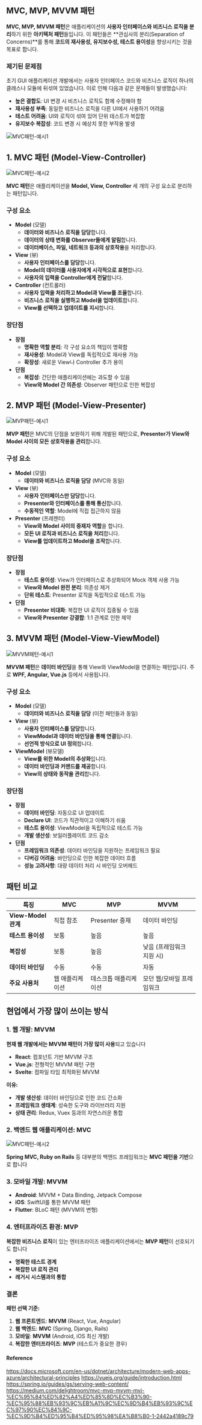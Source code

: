 ## MVC, MVP, MVVM 패턴

**MVC, MVP, MVVM 패턴**은 애플리케이션의 **사용자 인터페이스와 비즈니스 로직을 분리**하기 위한 **아키텍처 패턴**들입니다. 이 패턴들은 **관심사의 분리(Separation of Concerns)**를 통해 **코드의 재사용성, 유지보수성, 테스트 용이성**을 향상시키는 것을 목표로 합니다.

### 제기된 문제점

초기 GUI 애플리케이션 개발에서는 사용자 인터페이스 코드와 비즈니스 로직이 하나의 클래스나 모듈에 뒤섞여 있었습니다. 이로 인해 다음과 같은 문제들이 발생했습니다:

- **높은 결합도**: UI 변경 시 비즈니스 로직도 함께 수정해야 함
- **재사용성 부족**: 동일한 비즈니스 로직을 다른 UI에서 사용하기 어려움
- **테스트 어려움**: UI와 로직이 섞여 있어 단위 테스트가 복잡함
- **유지보수 복잡성**: 코드 변경 시 예상치 못한 부작용 발생

![MVC패턴-예시1](https://miro.medium.com/v2/resize:fit:1100/format:webp/1*Ual_l5eFZLOYR-lagZe00Q.png)

## 1. MVC 패턴 (Model-View-Controller)

![MVC패턴-예시2](https://miro.medium.com/v2/resize:fit:720/format:webp/1*E7MOKsayQQvfUiSvvlT_YQ.png)

**MVC 패턴**은 애플리케이션을 **Model, View, Controller** 세 개의 구성 요소로 분리하는 패턴입니다.

### 구성 요소

- **Model** (모델)
  - **데이터와 비즈니스 로직을 담당**합니다.
  - **데이터의 상태 변화를 Observer들에게 알림**합니다.
  - **데이터베이스, 파일, 네트워크 등과의 상호작용**을 처리합니다.
- **View** (뷰)
  - **사용자 인터페이스를 담당**합니다.
  - **Model의 데이터를 사용자에게 시각적으로 표현**합니다.
  - **사용자의 입력을 Controller에게 전달**합니다.
- **Controller** (컨트롤러)
  - **사용자 입력을 처리하고 Model과 View를 조율**합니다.
  - **비즈니스 로직을 실행하고 Model을 업데이트**합니다.
  - **View를 선택하고 업데이트를 지시**합니다.

### 장단점

- **장점**
  - **명확한 역할 분리**: 각 구성 요소의 책임이 명확함
  - **재사용성**: Model과 View를 독립적으로 재사용 가능
  - **확장성**: 새로운 View나 Controller 추가 용이
- **단점**
  - **복잡성**: 간단한 애플리케이션에는 과도할 수 있음
  - **View와 Model 간 의존성**: Observer 패턴으로 인한 복잡성

## 2. MVP 패턴 (Model-View-Presenter)

![MVP패턴-예시1](https://miro.medium.com/v2/resize:fit:720/format:webp/1*CMvzuNhsdwb3uxV_wXwKKQ.png)

**MVP 패턴**은 MVC의 단점을 보완하기 위해 개발된 패턴으로, **Presenter가 View와 Model 사이의 모든 상호작용을 관리**합니다.

### 구성 요소

- **Model** (모델)
  - **데이터와 비즈니스 로직을 담당** (MVC와 동일)
- **View** (뷰)
  - **사용자 인터페이스만 담당**합니다.
  - **Presenter와 인터페이스를 통해 통신**합니다.
  - **수동적인 역할**: Model에 직접 접근하지 않음
- **Presenter** (프레젠터)
  - **View와 Model 사이의 중재자 역할**을 합니다.
  - **모든 UI 로직과 비즈니스 로직을 처리**합니다.
  - **View를 업데이트하고 Model을 조작**합니다.

### 장단점

- **장점**
  - **테스트 용이성**: View가 인터페이스로 추상화되어 Mock 객체 사용 가능
  - **View와 Model 완전 분리**: 의존성 제거
  - **단위 테스트**: Presenter 로직을 독립적으로 테스트 가능
- **단점**
  - **Presenter 비대화**: 복잡한 UI 로직이 집중될 수 있음
  - **View와 Presenter 강결합**: 1:1 관계로 인한 제약

## 3. MVVM 패턴 (Model-View-ViewModel)

![MVVM패턴-예시1](https://miro.medium.com/v2/resize:fit:720/format:webp/1*LBh0bmC5zBemQAeSuYZlRQ.png)

**MVVM 패턴**은 **데이터 바인딩**을 통해 View와 ViewModel을 연결하는 패턴입니다. 주로 **WPF, Angular, Vue.js** 등에서 사용됩니다.

### 구성 요소

- **Model** (모델)
  - **데이터와 비즈니스 로직을 담당** (이전 패턴들과 동일)
- **View** (뷰)
  - **사용자 인터페이스를 담당**합니다.
  - **ViewModel과 데이터 바인딩을 통해 연결**됩니다.
  - **선언적 방식으로 UI 정의**합니다.
- **ViewModel** (뷰모델)
  - **View를 위한 Model의 추상화**입니다.
  - **데이터 바인딩과 커맨드를 제공**합니다.
  - **View의 상태와 동작을 관리**합니다.

### 장단점

- **장점**
  - **데이터 바인딩**: 자동으로 UI 업데이트
  - **Declare UI**: 코드가 직관적이고 이해하기 쉬움
  - **테스트 용이성**: ViewModel을 독립적으로 테스트 가능
  - **개발 생산성**: 보일러플레이트 코드 감소
- **단점**
  - **프레임워크 의존성**: 데이터 바인딩을 지원하는 프레임워크 필요
  - **디버깅 어려움**: 바인딩으로 인한 복잡한 데이터 흐름
  - **성능 고려사항**: 대량 데이터 처리 시 바인딩 오버헤드

## 패턴 비교

| 특징 | MVC | MVP | MVVM |
|------|-----|-----|------|
| **View-Model 관계** | 직접 참조 | Presenter 중재 | 데이터 바인딩 |
| **테스트 용이성** | 보통 | 높음 | 높음 |
| **복잡성** | 보통 | 높음 | 낮음 (프레임워크 지원 시) |
| **데이터 바인딩** | 수동 | 수동 | 자동 |
| **주요 사용처** | 웹 애플리케이션 | 데스크톱 애플리케이션 | 모던 웹/모바일 프레임워크 |

## 현업에서 가장 많이 쓰이는 방식

### 1. **웹 개발**: MVVM

**현재 웹 개발에서는 MVVM 패턴이 가장 많이 사용**되고 있습니다

- **React**: 컴포넌트 기반 MVVM 구조
- **Vue.js**: 전형적인 MVVM 패턴 구현
- **Svelte**: 컴파일 타임 최적화된 MVVM

**이유:**
- **개발 생산성**: 데이터 바인딩으로 인한 코드 간소화
- **프레임워크 생태계**: 성숙한 도구와 라이브러리 지원
- **상태 관리**: Redux, Vuex 등과의 자연스러운 통합

### 2. **백엔드 웹 애플리케이션**: MVC

![MVC패턴-예시2](
https://blog.kakaocdn.net/dn/bkIZfq/btrFBKbEaPj/LMB6QN5oOAGNKicSt9mSk0/img.png)

**Spring MVC, Ruby on Rails** 등 대부분의 백엔드 프레임워크는 **MVC 패턴을 기반**으로 합니다

### 3. **모바일 개발**: MVVM

- **Android**: MVVM + Data Binding, Jetpack Compose
- **iOS**: SwiftUI를 통한 MVVM 패턴
- **Flutter**: BLoC 패턴 (MVVM의 변형)

### 4. **엔터프라이즈 환경**: MVP

**복잡한 비즈니스 로직**이 있는 엔터프라이즈 애플리케이션에서는 **MVP 패턴**이 선호되기도 합니다
- **명확한 테스트 경계**
- **복잡한 UI 로직 관리**
- **레거시 시스템과의 통합**

### 결론

**패턴 선택 기준:**

1. **웹 프론트엔드**: **MVVM** (React, Vue, Angular)
2. **웹 백엔드**: **MVC** (Spring, Django, Rails)
3. **모바일**: **MVVM** (Android, iOS 최신 개발)
4. **복잡한 엔터프라이즈**: **MVP** (테스트가 중요한 경우)

#### Reference

https://docs.microsoft.com/en-us/dotnet/architecture/modern-web-apps-azure/architectural-principles
https://vuejs.org/guide/introduction.html
https://spring.io/guides/gs/serving-web-content/
https://medium.com/delightroom/mvc-mvp-mvvm-mvi-%EC%95%84%ED%82%A4%ED%85%8D%EC%B3%90-%EC%95%88%EB%93%9C%EB%A1%9C%EC%9D%B4%EB%93%9C%EC%97%90%EC%84%9C-%EC%9D%B4%ED%95%B4%ED%95%98%EA%B8%B0-1-2442a4189c79